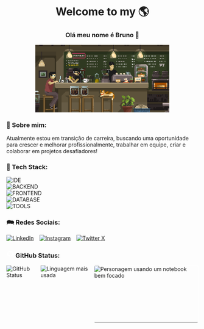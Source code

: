 <div style="text-align: center;">
    <h1>Welcome to my 🌎</h1>
    <h3>Olá meu nome é Bruno 👋</h3>
</div>
<div>
    <img 
        style="display: block; margin-left: auto; margin-right: auto; width: 70%;"
        src="./assets/pixel-jeff-cafe.gif"
        alt="Foto de um café com estilo pixelado"
        title="Degustando um café enquanto trabalho!" />
</div>
<h3>🚀 Sobre mim:</h3>
<p>
    Atualmente estou em transição de carreira, buscando uma oportunidade para  crescer e melhorar profissionalmente, trabalhar em equipe, criar e colaborar em projetos desafiadores!
</p>
<h3>🧠 Tech Stack:</h3>
<div>
    <img
        height="50"
        alt="IDE"
        src="https://skillicons.dev/icons?i=eclipse,vscode,idea,maven,gradle"
        title="Eclipse, VSCode, Intellij, Maven, Gradle" />
</div>
<div>
    <img
        height="50"
        alt="BACKEND"
        src="https://skillicons.dev/icons?i=java,spring,nodejs,ts"
        title="Java, Spring, Node.js, TypeScript" />
</div>
<div>
    <img 
        height="50" 
        alt="FRONTEND" 
        src="https://skillicons.dev/icons?i=html,css,bootstrap,js,angular,react"
        title="HTML, CSS, Bootstrap, JavaScript, Angular, React" />
</div>
<div>
    <img 
        height="50" 
        alt="DATABASE" 
        src="https://skillicons.dev/icons?i=mysql,postgres,mongodb" 
        title="MySQL, PostgreSQL, MongoDB" />
    </a>
</div>
<div>
    <img 
        height="50" 
        alt="TOOLS" 
        src="https://skillicons.dev/icons?i=postman,git,github,gitlab,docker,linux" 
        title="Postman, Git, GitHub, GitLab, Docker, Linux" />
    </a>
</div>
<h3>🗪 Redes Sociais:</h3>
<div style="display: flex; column-gap: 3%;">
    <a href="https://linkedin.com/in/brunomsoares">
        <img
            height="30"
            alt="LinkedIn"
            src="https://img.shields.io/badge/linkedin-0A66C2?style=for-the-badge&logo=linkedin&logoColor=white"
            title="LinkedIn" />
    </a>
    <a href="https://www.instagram.com/brunomourasoares/">
        <img
            height="30"
            alt="Instagram"
            src="https://img.shields.io/badge/instagram-E4405F?style=for-the-badge&logo=instagram&logoColor=white"
            title="Instagram" />
    </a>
    <a href="https://twitter.com/BMouraSoares">
        <img
            height="30"
            alt="Twitter X"
            src="https://img.shields.io/badge/twitter-FFFFFF?style=for-the-badge&logo=x&logoColor=black"
            title="Twitter X" />
    </a>
</div>
<h3>
    <svg 
        xmlns="http://www.w3.org/2000/svg" 
        x="0px" 
        y="0px" 
        width="20" 
        height="20" 
        viewBox="0,0,256,256">
        <g 
            fill="#ffffff" 
            fill-rule="nonzero" 
            stroke="none" 
            stroke-width="1" 
            stroke-linecap="butt" 
            stroke-linejoin="miter" 
            stroke-miterlimit="10" 
            stroke-dasharray="" 
            stroke-dashoffset="0" 
            font-family="none" 
            font-weight="none" 
            font-size="none" 
            text-anchor="none" 
            style="mix-blend-mode: normal">
            <g transform="scale(8.53333,8.53333)">
                <path 
                    d="M15,3c-6.627,0 -12,5.373 -12,12c0,5.623 3.872,10.328 9.092,11.63c-0.056,-0.162 -0.092,-0.35 -0.092,-0.583v-2.051c-0.487,0 -1.303,0 -1.508,0c-0.821,0 -1.551,-0.353 -1.905,-1.009c-0.393,-0.729 -0.461,-1.844 -1.435,-2.526c-0.289,-0.227 -0.069,-0.486 0.264,-0.451c0.615,0.174 1.125,0.596 1.605,1.222c0.478,0.627 0.703,0.769 1.596,0.769c0.433,0 1.081,-0.025 1.691,-0.121c0.328,-0.833 0.895,-1.6 1.588,-1.962c-3.996,-0.411 -5.903,-2.399 -5.903,-5.098c0,-1.162 0.495,-2.286 1.336,-3.233c-0.276,-0.94 -0.623,-2.857 0.106,-3.587c1.798,0 2.885,1.166 3.146,1.481c0.896,-0.307 1.88,-0.481 2.914,-0.481c1.036,0 2.024,0.174 2.922,0.483c0.258,-0.313 1.346,-1.483 3.148,-1.483c0.732,0.731 0.381,2.656 0.102,3.594c0.836,0.945 1.328,2.066 1.328,3.226c0,2.697 -1.904,4.684 -5.894,5.097c1.098,0.573 1.899,2.183 1.899,3.396v2.734c0,0.104 -0.023,0.179 -0.035,0.268c4.676,-1.639 8.035,-6.079 8.035,-11.315c0,-6.627 -5.373,-12 -12,-12z">
                </path>
            </g>
        </g>
    </svg>
GitHub Status:</h3>
<div style="display: flex;">
    <img 
        height="150px"
        alt="GitHub Status" 
        src="https://github-readme-stats.vercel.app/api?username=brunomourasoares&show_icons=true&hide_rank=true&theme=github_dark&include_all_commits=true&count_private=true" 
        title="GitHub Status" />
    <img
        height="150px" 
        alt="Linguagem mais usada" 
        src="https://github-readme-stats.vercel.app/api/top-langs/?username=brunomourasoares&layout=compact&langs_count=20&theme=github_dark" 
        title="Linguagem mais usada" />
    <img 
        height="148px" 
        alt="Personagem usando um notebook bem focado" 
        src="https://blogdoiphone.com/wp-content/uploads/2020/02/97387022d579d0d9806c8c3e176434f7.gif" 
        style="border: 1px solid white; border-bottom-color: gray; border-radius: 4px;" 
        title="Personagem usando um notebook bem focado" />
</div>